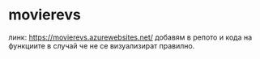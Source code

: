 # movierevs

линк: https://movierevs.azurewebsites.net/
добавям в репото и кода на функциите в случай че не се визуализират правилно.
